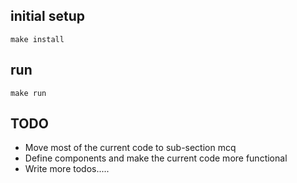 ## initial setup
```
make install
```

## run
```
make run
```


## TODO

* Move most of the current code to sub-section mcq
* Define components and make the current code more functional 
* Write  more todos..... 
